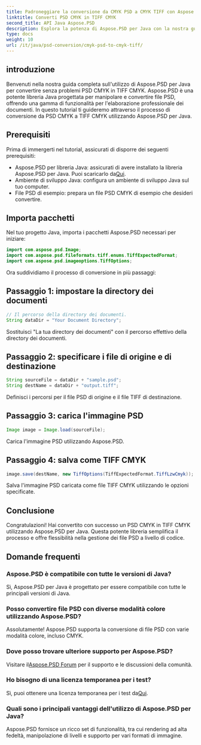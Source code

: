 ```yaml
---
title: Padroneggiare la conversione da CMYK PSD a CMYK TIFF con Aspose.PSD
linktitle: Converti PSD CMYK in TIFF CMYK
second_title: API Java Aspose.PSD
description: Esplora la potenza di Aspose.PSD per Java con la nostra guida passo passo sulla conversione di PSD CMYK in TIFF CMYK. Potenzia le tue capacità di elaborazione dei documenti senza sforzo!
type: docs
weight: 10
url: /it/java/psd-conversion/cmyk-psd-to-cmyk-tiff/
---
```

## introduzione
Benvenuti nella nostra guida completa sull'utilizzo di Aspose.PSD per Java per convertire senza problemi PSD CMYK in TIFF CMYK. Aspose.PSD è una potente libreria Java progettata per manipolare e convertire file PSD, offrendo una gamma di funzionalità per l'elaborazione professionale dei documenti. In questo tutorial ti guideremo attraverso il processo di conversione da PSD CMYK a TIFF CMYK utilizzando Aspose.PSD per Java.
## Prerequisiti
Prima di immergerti nel tutorial, assicurati di disporre dei seguenti prerequisiti:
-  Aspose.PSD per libreria Java: assicurati di avere installato la libreria Aspose.PSD per Java. Puoi scaricarlo da[Qui](https://releases.aspose.com/psd/java/).
- Ambiente di sviluppo Java: configura un ambiente di sviluppo Java sul tuo computer.
- File PSD di esempio: prepara un file PSD CMYK di esempio che desideri convertire.
## Importa pacchetti
Nel tuo progetto Java, importa i pacchetti Aspose.PSD necessari per iniziare:
```java
import com.aspose.psd.Image;
import com.aspose.psd.fileformats.tiff.enums.TiffExpectedFormat;
import com.aspose.psd.imageoptions.TiffOptions;
```
Ora suddividiamo il processo di conversione in più passaggi:
## Passaggio 1: impostare la directory dei documenti
```java
// Il percorso della directory dei documenti.
String dataDir = "Your Document Directory";
```
Sostituisci "La tua directory dei documenti" con il percorso effettivo della directory dei documenti.
## Passaggio 2: specificare i file di origine e di destinazione
```java
String sourceFile = dataDir + "sample.psd";
String destName = dataDir + "output.tiff";
```
Definisci i percorsi per il file PSD di origine e il file TIFF di destinazione.
## Passaggio 3: carica l'immagine PSD
```java
Image image = Image.load(sourceFile);
```
Carica l'immagine PSD utilizzando Aspose.PSD.
## Passaggio 4: salva come TIFF CMYK
```java
image.save(destName, new TiffOptions(TiffExpectedFormat.TiffLzwCmyk));
```
Salva l'immagine PSD caricata come file TIFF CMYK utilizzando le opzioni specificate.
## Conclusione
Congratulazioni! Hai convertito con successo un PSD CMYK in TIFF CMYK utilizzando Aspose.PSD per Java. Questa potente libreria semplifica il processo e offre flessibilità nella gestione dei file PSD a livello di codice.
## Domande frequenti
### Aspose.PSD è compatibile con tutte le versioni di Java?
Sì, Aspose.PSD per Java è progettato per essere compatibile con tutte le principali versioni di Java.
### Posso convertire file PSD con diverse modalità colore utilizzando Aspose.PSD?
Assolutamente! Aspose.PSD supporta la conversione di file PSD con varie modalità colore, incluso CMYK.
### Dove posso trovare ulteriore supporto per Aspose.PSD?
 Visitare il[Aspose.PSD Forum](https://forum.aspose.com/c/psd/34) per il supporto e le discussioni della comunità.
### Ho bisogno di una licenza temporanea per i test?
 Sì, puoi ottenere una licenza temporanea per i test da[Qui](https://purchase.aspose.com/temporary-license/).
### Quali sono i principali vantaggi dell'utilizzo di Aspose.PSD per Java?
Aspose.PSD fornisce un ricco set di funzionalità, tra cui rendering ad alta fedeltà, manipolazione di livelli e supporto per vari formati di immagine.